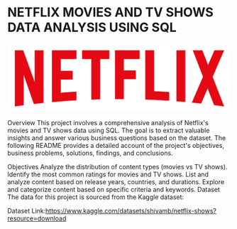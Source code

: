 # NETFLIX MOVIES AND TV SHOWS DATA ANALYSIS USING SQL 

![ NETFLIX LOGO](https://github.com/Sanket2329/NETFLIX_SQL_PROJECT/blob/main/logo.png)

Overview
This project involves a comprehensive analysis of Netflix's movies and TV shows data using SQL. The goal is to extract valuable insights and answer various business questions based on the dataset. The following README provides a detailed account of the project's objectives, business problems, solutions, findings, and conclusions.

Objectives
Analyze the distribution of content types (movies vs TV shows).
Identify the most common ratings for movies and TV shows.
List and analyze content based on release years, countries, and durations.
Explore and categorize content based on specific criteria and keywords.
Dataset
The data for this project is sourced from the Kaggle dataset:

Dataset Link:https://www.kaggle.com/datasets/shivamb/netflix-shows?resource=download


